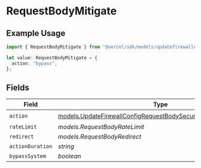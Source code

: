 # RequestBodyMitigate

## Example Usage

```typescript
import { RequestBodyMitigate } from "@vercel/sdk/models/updatefirewallconfigop.js";

let value: RequestBodyMitigate = {
  action: "bypass",
};
```

## Fields

| Field                                                                                                                                        | Type                                                                                                                                         | Required                                                                                                                                     | Description                                                                                                                                  |
| -------------------------------------------------------------------------------------------------------------------------------------------- | -------------------------------------------------------------------------------------------------------------------------------------------- | -------------------------------------------------------------------------------------------------------------------------------------------- | -------------------------------------------------------------------------------------------------------------------------------------------- |
| `action`                                                                                                                                     | [models.UpdateFirewallConfigRequestBodySecurityRequest2ValueAction](../models/updatefirewallconfigrequestbodysecurityrequest2valueaction.md) | :heavy_check_mark:                                                                                                                           | N/A                                                                                                                                          |
| `rateLimit`                                                                                                                                  | *models.RequestBodyRateLimit*                                                                                                                | :heavy_minus_sign:                                                                                                                           | N/A                                                                                                                                          |
| `redirect`                                                                                                                                   | *models.RequestBodyRedirect*                                                                                                                 | :heavy_minus_sign:                                                                                                                           | N/A                                                                                                                                          |
| `actionDuration`                                                                                                                             | *string*                                                                                                                                     | :heavy_minus_sign:                                                                                                                           | N/A                                                                                                                                          |
| `bypassSystem`                                                                                                                               | *boolean*                                                                                                                                    | :heavy_minus_sign:                                                                                                                           | N/A                                                                                                                                          |